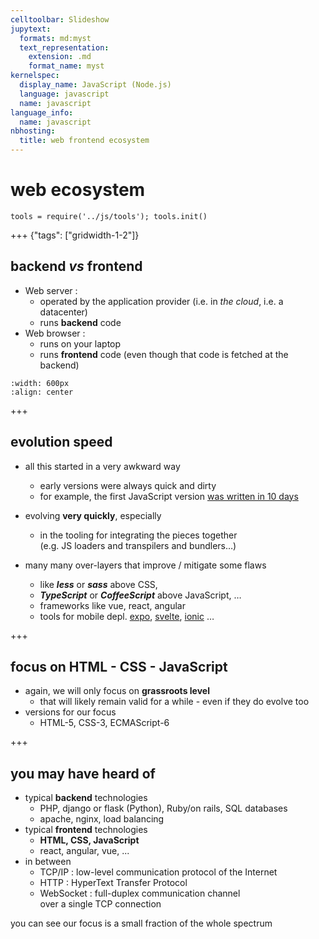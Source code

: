 ```yaml
---
celltoolbar: Slideshow
jupytext:
  formats: md:myst
  text_representation:
    extension: .md
    format_name: myst
kernelspec:
  display_name: JavaScript (Node.js)
  language: javascript
  name: javascript
language_info:
  name: javascript
nbhosting:
  title: web frontend ecosystem
---
```


# web ecosystem

```{code-cell}
tools = require('../js/tools'); tools.init()
```

+++ {"tags": ["gridwidth-1-2"]}

## backend *vs* frontend

* Web server :  
  * operated by the application provider (i.e. in *the cloud*, i.e. a datacenter)
  * runs **backend** code
* Web browser :   
  * runs on your laptop
  * runs **frontend** code (even though that code is fetched at the backend)

```{image} media/client-server.svg
:width: 600px
:align: center
```

+++

## evolution speed

* all this started in a very awkward way
  * early versions were always quick and dirty
  * for example, the first JavaScript version [was written in 10 days](https://thenewstack.io/brendan-eich-on-creating-javascript-in-10-days-and-what-hed-do-differently-today/)
* evolving **very quickly**, especially
  * in the tooling for integrating the pieces together  
    (e.g. JS loaders and transpilers and bundlers…)

* many many over-layers that improve / mitigate some flaws
  * like ***less*** or ***sass*** above CSS,  
  * ***TypeScript*** or ***CoffeeScript*** above JavaScript, …
  * frameworks like vue, react, angular
  * tools for mobile depl. [expo](https://expo.io),
    [svelte](https://svelte.dev), [ionic](https://ionicframework.com) …

+++

##  focus on HTML - CSS - JavaScript

* again, we will only focus on **grassroots level**
  * that will likely remain valid for a while - even if they do evolve too
* versions for our focus
  * HTML-5, CSS-3, ECMAScript-6

+++

## you may have heard of

* typical **backend** technologies
  * PHP, django or flask (Python), Ruby/on rails, SQL databases
  * apache, nginx, load balancing
* typical **frontend** technologies
  * **HTML, CSS, JavaScript**
  * react, angular, vue, ...
* in between
  * TCP/IP : low-level communication protocol of the Internet
  * HTTP : HyperText Transfer Protocol
  * WebSocket : full-duplex communication channel  
    over a single TCP connection

you can see our focus is
a small fraction of the whole spectrum
